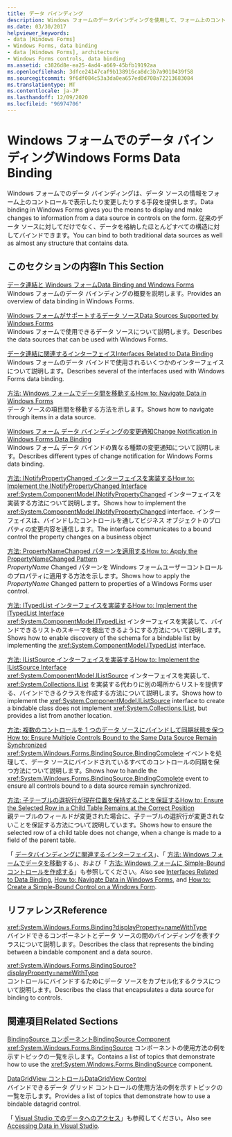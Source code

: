 ```yaml
---
title: データ バインディング
description: Windows フォームのデータバインディングを使用して、フォーム上のコントロールでデータソースの情報を表示したり変更したりする方法について説明します。
ms.date: 03/30/2017
helpviewer_keywords:
- data [Windows Forms]
- Windows Forms, data binding
- data [Windows Forms], architecture
- Windows Forms controls, data binding
ms.assetid: c3826d8e-ea25-4ad4-a669-45bfb19192aa
ms.openlocfilehash: 3dfce24147caf9b138916ca8dc3b7a9010439f58
ms.sourcegitcommit: 9f6df084c53a3da0ea657ed0d708a72213683084
ms.translationtype: MT
ms.contentlocale: ja-JP
ms.lasthandoff: 12/09/2020
ms.locfileid: "96974706"
---
```

# <a name="windows-forms-data-binding"></a><span data-ttu-id="dad82-103">Windows フォームでのデータ バインディング</span><span class="sxs-lookup"><span data-stu-id="dad82-103">Windows Forms Data Binding</span></span>
<span data-ttu-id="dad82-104">Windows フォームでのデータ バインディングは、データ ソースの情報をフォーム上のコントロールで表示したり変更したりする手段を提供します。</span><span class="sxs-lookup"><span data-stu-id="dad82-104">Data binding in Windows Forms gives you the means to display and make changes to information from a data source in controls on the form.</span></span> <span data-ttu-id="dad82-105">従来のデータ ソースに対してだけでなく、データを格納したほとんどすべての構造に対してバインドできます。</span><span class="sxs-lookup"><span data-stu-id="dad82-105">You can bind to both traditional data sources as well as almost any structure that contains data.</span></span>  
  
## <a name="in-this-section"></a><span data-ttu-id="dad82-106">このセクションの内容</span><span class="sxs-lookup"><span data-stu-id="dad82-106">In This Section</span></span>  
 [<span data-ttu-id="dad82-107">データ連結と Windows フォーム</span><span class="sxs-lookup"><span data-stu-id="dad82-107">Data Binding and Windows Forms</span></span>](data-binding-and-windows-forms.md)  
 <span data-ttu-id="dad82-108">Windows フォームのデータ バインディングの概要を説明します。</span><span class="sxs-lookup"><span data-stu-id="dad82-108">Provides an overview of data binding in Windows Forms.</span></span>  
  
 [<span data-ttu-id="dad82-109">Windows フォームがサポートするデータ ソース</span><span class="sxs-lookup"><span data-stu-id="dad82-109">Data Sources Supported by Windows Forms</span></span>](data-sources-supported-by-windows-forms.md)  
 <span data-ttu-id="dad82-110">Windows フォームで使用できるデータ ソースについて説明します。</span><span class="sxs-lookup"><span data-stu-id="dad82-110">Describes the data sources that can be used with Windows Forms.</span></span>  
  
 [<span data-ttu-id="dad82-111">データ連結に関連するインターフェイス</span><span class="sxs-lookup"><span data-stu-id="dad82-111">Interfaces Related to Data Binding</span></span>](interfaces-related-to-data-binding.md)  
 <span data-ttu-id="dad82-112">Windows フォームのデータ バインドで使用されるいくつかのインターフェイスについて説明します。</span><span class="sxs-lookup"><span data-stu-id="dad82-112">Describes several of the interfaces used with Windows Forms data binding.</span></span>  
  
 [<span data-ttu-id="dad82-113">方法: Windows フォームでデータ間を移動する</span><span class="sxs-lookup"><span data-stu-id="dad82-113">How to: Navigate Data in Windows Forms</span></span>](how-to-navigate-data-in-windows-forms.md)  
 <span data-ttu-id="dad82-114">データ ソースの項目間を移動する方法を示します。</span><span class="sxs-lookup"><span data-stu-id="dad82-114">Shows how to navigate through items in a data source.</span></span>  
  
 [<span data-ttu-id="dad82-115">Windows フォーム データ バインディングの変更通知</span><span class="sxs-lookup"><span data-stu-id="dad82-115">Change Notification in Windows Forms Data Binding</span></span>](change-notification-in-windows-forms-data-binding.md)  
 <span data-ttu-id="dad82-116">Windows フォーム データ バインドの異なる種類の変更通知について説明します。</span><span class="sxs-lookup"><span data-stu-id="dad82-116">Describes different types of change notification for Windows Forms data binding.</span></span>  
  
 [<span data-ttu-id="dad82-117">方法: INotifyPropertyChanged インターフェイスを実装する</span><span class="sxs-lookup"><span data-stu-id="dad82-117">How to: Implement the INotifyPropertyChanged Interface</span></span>](how-to-implement-the-inotifypropertychanged-interface.md)  
 <span data-ttu-id="dad82-118"><xref:System.ComponentModel.INotifyPropertyChanged> インターフェイスを実装する方法について説明します。</span><span class="sxs-lookup"><span data-stu-id="dad82-118">Shows how to implement the <xref:System.ComponentModel.INotifyPropertyChanged> interface.</span></span> <span data-ttu-id="dad82-119">インターフェイスは、バインドしたコントロールを通してビジネス オブジェクトのプロパティの変更内容を通信します。</span><span class="sxs-lookup"><span data-stu-id="dad82-119">The interface  communicates to a bound control the property changes on a business object</span></span>  
  
 [<span data-ttu-id="dad82-120">方法: PropertyNameChanged パターンを適用する</span><span class="sxs-lookup"><span data-stu-id="dad82-120">How to: Apply the PropertyNameChanged Pattern</span></span>](how-to-apply-the-propertynamechanged-pattern.md)  
 <span data-ttu-id="dad82-121">*PropertyName* Changed パターンを Windows フォームユーザーコントロールのプロパティに適用する方法を示します。</span><span class="sxs-lookup"><span data-stu-id="dad82-121">Shows how to apply the *PropertyName* Changed pattern to properties of a Windows Forms user control.</span></span>  
  
 [<span data-ttu-id="dad82-122">方法: ITypedList インターフェイスを実装する</span><span class="sxs-lookup"><span data-stu-id="dad82-122">How to: Implement the ITypedList Interface</span></span>](how-to-implement-the-itypedlist-interface.md)  
 <span data-ttu-id="dad82-123"><xref:System.ComponentModel.ITypedList> インターフェイスを実装して、バインドできるリストのスキーマを検出できるようにする方法について説明します。</span><span class="sxs-lookup"><span data-stu-id="dad82-123">Shows how to enable discovery of the schema for a bindable list by implementing the <xref:System.ComponentModel.ITypedList> interface.</span></span>  
  
 [<span data-ttu-id="dad82-124">方法: IListSource インターフェイスを実装する</span><span class="sxs-lookup"><span data-stu-id="dad82-124">How to: Implement the IListSource Interface</span></span>](how-to-implement-the-ilistsource-interface.md)  
 <span data-ttu-id="dad82-125"><xref:System.ComponentModel.IListSource> インターフェイスを実装して、<xref:System.Collections.IList> を実装する代わりに別の場所からリストを提供する、バインドできるクラスを作成する方法について説明します。</span><span class="sxs-lookup"><span data-stu-id="dad82-125">Shows how to implement the <xref:System.ComponentModel.IListSource> interface to create a bindable class does not implement <xref:System.Collections.IList>, but provides a list from another location.</span></span>  
  
 [<span data-ttu-id="dad82-126">方法: 複数のコントロールを 1 つのデータ ソースにバインドして同期状態を保つ</span><span class="sxs-lookup"><span data-stu-id="dad82-126">How to: Ensure Multiple Controls Bound to the Same Data Source Remain Synchronized</span></span>](multiple-controls-bound-to-data-source-synchronized.md)  
 <span data-ttu-id="dad82-127"><xref:System.Windows.Forms.BindingSource.BindingComplete> イベントを処理して、データ ソースにバインドされているすべてのコントロールの同期を保つ方法について説明します。</span><span class="sxs-lookup"><span data-stu-id="dad82-127">Shows how to handle the <xref:System.Windows.Forms.BindingSource.BindingComplete> event to ensure all controls bound to a data source remain synchronized.</span></span>  
  
 [<span data-ttu-id="dad82-128">方法: 子テーブルの選択行が現在位置を保持することを保証する</span><span class="sxs-lookup"><span data-stu-id="dad82-128">How to: Ensure the Selected Row in a Child Table Remains at the Correct Position</span></span>](ensure-the-selected-row-in-a-child-table-correct.md)  
 <span data-ttu-id="dad82-129">親テーブルのフィールドが変更された場合に、子テーブルの選択行が変更されないことを保証する方法について説明しています。</span><span class="sxs-lookup"><span data-stu-id="dad82-129">Shows how to ensure the selected row of a child table does not change, when a change is made to a field of the parent table.</span></span>  
  
 <span data-ttu-id="dad82-130">「 [データバインディングに関連するインターフェイス](interfaces-related-to-data-binding.md)」、「 [方法: Windows フォームでデータを移動](how-to-navigate-data-in-windows-forms.md)する」、および「 [方法: Windows フォームに Simple-Bound コントロールを作成する](how-to-create-a-simple-bound-control-on-a-windows-form.md)」も参照してください。</span><span class="sxs-lookup"><span data-stu-id="dad82-130">Also see [Interfaces Related to Data Binding](interfaces-related-to-data-binding.md), [How to: Navigate Data in Windows Forms](how-to-navigate-data-in-windows-forms.md), and [How to: Create a Simple-Bound Control on a Windows Form](how-to-create-a-simple-bound-control-on-a-windows-form.md).</span></span>  
  
## <a name="reference"></a><span data-ttu-id="dad82-131">リファレンス</span><span class="sxs-lookup"><span data-stu-id="dad82-131">Reference</span></span>  
 <xref:System.Windows.Forms.Binding?displayProperty=nameWithType>  
 <span data-ttu-id="dad82-132">バインドできるコンポーネントとデータ ソースの間のバインディングを表すクラスについて説明します。</span><span class="sxs-lookup"><span data-stu-id="dad82-132">Describes the class that represents the binding between a bindable component and a data source.</span></span>  
  
 <xref:System.Windows.Forms.BindingSource?displayProperty=nameWithType>  
 <span data-ttu-id="dad82-133">コントロールにバインドするためにデータ ソースをカプセル化するクラスについて説明します。</span><span class="sxs-lookup"><span data-stu-id="dad82-133">Describes the class that encapsulates a data source for binding to controls.</span></span>  
  
## <a name="related-sections"></a><span data-ttu-id="dad82-134">関連項目</span><span class="sxs-lookup"><span data-stu-id="dad82-134">Related Sections</span></span>  
 [<span data-ttu-id="dad82-135">BindingSource コンポーネント</span><span class="sxs-lookup"><span data-stu-id="dad82-135">BindingSource Component</span></span>](./controls/bindingsource-component.md)  
 <span data-ttu-id="dad82-136"><xref:System.Windows.Forms.BindingSource> コンポーネントの使用方法の例を示すトピックの一覧を示します。</span><span class="sxs-lookup"><span data-stu-id="dad82-136">Contains a list of topics that demonstrate how to use the <xref:System.Windows.Forms.BindingSource> component.</span></span>  
  
 [<span data-ttu-id="dad82-137">DataGridView コントロール</span><span class="sxs-lookup"><span data-stu-id="dad82-137">DataGridView Control</span></span>](./controls/datagridview-control-windows-forms.md)  
 <span data-ttu-id="dad82-138">バインドできるデータ グリッド コントロールの使用方法の例を示すトピックの一覧を示します。</span><span class="sxs-lookup"><span data-stu-id="dad82-138">Provides a list of topics that demonstrate how to use a bindable datagrid control.</span></span>  
  
 <span data-ttu-id="dad82-139">「 [Visual Studio でのデータへのアクセス](/visualstudio/data-tools/accessing-data-in-visual-studio)」も参照してください。</span><span class="sxs-lookup"><span data-stu-id="dad82-139">Also see [Accessing Data in Visual Studio](/visualstudio/data-tools/accessing-data-in-visual-studio).</span></span>
